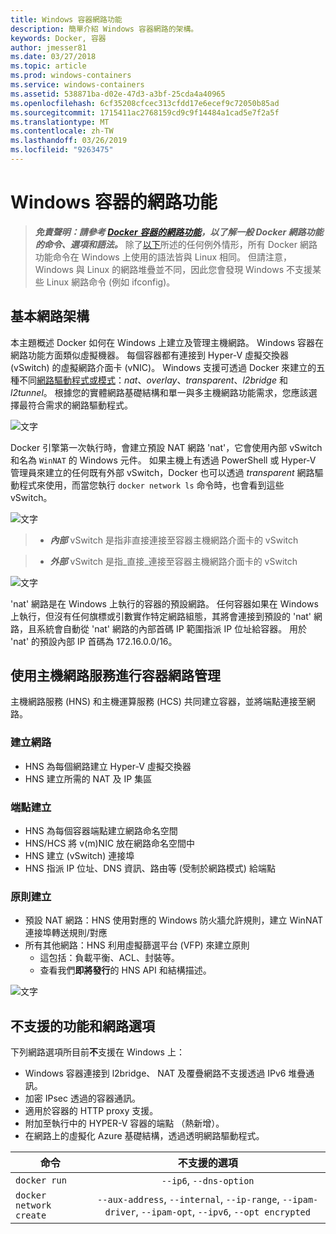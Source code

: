 ```yaml
---
title: Windows 容器網路功能
description: 簡單介紹 Windows 容器網路的架構。
keywords: Docker, 容器
author: jmesser81
ms.date: 03/27/2018
ms.topic: article
ms.prod: windows-containers
ms.service: windows-containers
ms.assetid: 538871ba-d02e-47d3-a3bf-25cda4a40965
ms.openlocfilehash: 6cf35208cfcec313cfdd17e6ecef9c72050b85ad
ms.sourcegitcommit: 1715411ac2768159cd9c9f14484a1cad5e7f2a5f
ms.translationtype: MT
ms.contentlocale: zh-TW
ms.lasthandoff: 03/26/2019
ms.locfileid: "9263475"
---
```

# <a name="windows-container-networking"></a>Windows 容器的網路功能
> ***免責聲明：請參考 [Docker 容器的網路功能](https://docs.docker.com/engine/userguide/networking/)，以了解一般 Docker 網路功能的命令、選項和語法。*** 除了[以下](#unsupported-features-and-network-options)所述的任何例外情形，所有 Docker 網路功能命令在 Windows 上使用的語法皆與 Linux 相同。 但請注意，Windows 與 Linux 的網路堆疊並不同，因此您會發現 Windows 不支援某些 Linux 網路命令 (例如 ifconfig)。


## <a name="basic-networking-architecture"></a>基本網路架構
本主題概述 Docker 如何在 Windows 上建立及管理主機網路。 Windows 容器在網路功能方面類似虛擬機器。 每個容器都有連接到 Hyper-V 虛擬交換器 (vSwitch) 的虛擬網路介面卡 (vNIC)。 Windows 支援可透過 Docker 來建立的五種不同[網路驅動程式或模式](./network-drivers-topologies.md)：*nat*、*overlay*、*transparent*、*l2bridge* 和 *l2tunnel*。 根據您的實體網路基礎結構和單一與多主機網路功能需求，您應該選擇最符合需求的網路驅動程式。


![文字](media/windowsnetworkstack-simple.png)


Docker 引擎第一次執行時，會建立預設 NAT 網路 'nat'，它會使用內部 vSwitch 和名為 `WinNAT` 的 Windows 元件。 如果主機上有透過 PowerShell 或 Hyper-V 管理員來建立的任何既有外部 vSwitch，Docker 也可以透過 *transparent* 網路驅動程式來使用，而當您執行 ``docker network ls`` 命令時，也會看到這些 vSwitch。  


![文字](media/docker-network-ls.png)


> - ***內部*** vSwitch 是指非直接連接至容器主機網路介面卡的 vSwitch 

> - ***外部*** vSwitch 是指_直接_連接至容器主機網路介面卡的 vSwitch  


![文字](media/get-vmswitch.png)


'nat' 網路是在 Windows 上執行的容器的預設網路。 任何容器如果在 Windows 上執行，但沒有任何旗標或引數實作特定網路組態，其將會連接到預設的 'nat' 網路，且系統會自動從 'nat' 網路的內部首碼 IP 範圍指派 IP 位址給容器。 用於 'nat' 的預設內部 IP 首碼為 172.16.0.0/16。 


## <a name="container-network-management-with-host-network-service"></a>使用主機網路服務進行容器網路管理

主機網路服務 (HNS) 和主機運算服務 (HCS) 共同建立容器，並將端點連接至網路。

### <a name="network-creation"></a>建立網路
  - HNS 為每個網路建立 Hyper-V 虛擬交換器
  - HNS 建立所需的 NAT 及 IP 集區

### <a name="endpoint-creation"></a>端點建立
  - HNS 為每個容器端點建立網路命名空間
  - HNS/HCS 將 v(m)NIC 放在網路命名空間中
  - HNS 建立 (vSwitch) 連接埠
  - HNS 指派 IP 位址、DNS 資訊、路由等 (受制於網路模式) 給端點

### <a name="policy-creation"></a>原則建立
  - 預設 NAT 網路：HNS 使用對應的 Windows 防火牆允許規則，建立 WinNAT 連接埠轉送規則/對應
  - 所有其他網路：HNS 利用虛擬篩選平台 (VFP) 來建立原則
    - 這包括：負載平衡、ACL、封裝等。
    - 查看我們**即將發行**的 HNS API 和結構描述。


![文字](media/HNS-Management-Stack.png)


 ## <a name="unsupported-features-and-network-options"></a>不支援的功能和網路選項
 下列網路選項所目前**不**支援在 Windows 上：
   * Windows 容器連接到 l2bridge、 NAT 及覆疊網路不支援透過 IPv6 堆疊通訊。
   * 加密 IPsec 透過的容器通訊。
   * 適用於容器的 HTTP proxy 支援。
   * 附加至執行中的 HYPER-V 容器的端點 （熱新增）。
   * 在網路上的虛擬化 Azure 基礎結構，透過透明網路驅動程式。

 | 命令        | 不支援的選項   |
 | ---------------|:--------------------:|
 | ``docker run``|   ``--ip6``, ``--dns-option`` |
 | ``docker network create``| ``--aux-address``, ``--internal``, ``--ip-range``, ``--ipam-driver``, ``--ipam-opt``, ``--ipv6``, ``--opt encrypted`` |